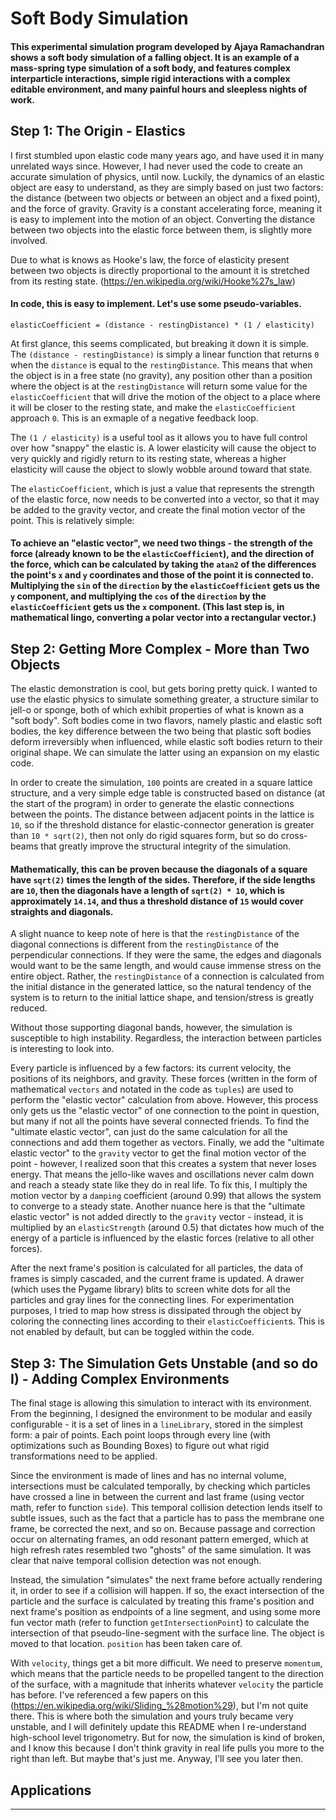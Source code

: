 # Soft Body Simulation

#### This experimental simulation program developed by Ajaya Ramachandran shows a soft body simulation of a falling object. It is an example of a mass-spring type simulation of a soft body, and features complex interparticle interactions, simple rigid interactions with a complex editable environment, and many painful hours and sleepless nights of work.


## Step 1: The Origin - Elastics
I first stumbled upon elastic code many years ago, and have used it in many unrelated ways since. However, I had never used the code to create an accurate simulation of physics, until now. Luckily, the dynamics of an elastic object are easy to understand, as they are simply based on just two factors: the distance (between two objects or between an object and a fixed point), and the force of gravity. Gravity is a constant accelerating force, meaning it is easy to implement into the motion of an object. Converting the distance between two objects into the elastic force between them, is slightly more involved.

Due to what is knows as Hooke's law, the force of elasticity present between two objects is directly proportional to the amount it is stretched from its resting state. (https://en.wikipedia.org/wiki/Hooke%27s_law)

#### In code, this is easy to implement. Let's use some pseudo-variables.

`elasticCoefficient = (distance - restingDistance) * (1 / elasticity)`

At first glance, this seems complicated, but breaking it down it is simple. The `(distance - restingDistance)` is simply a linear function that returns `0` when the `distance` is equal to the `restingDistance`. This means that when the object is in a free state (no gravity), any position other than a position where the object is at the `restingDistance` will return some value for the `elasticCoefficient` that will drive the motion of the object to a place where it will be closer to the resting state, and make the `elasticCoefficient` approach `0`. This is an exmaple of a negative feedback loop.

The `(1 / elasticity)` is a useful tool as it allows you to have full control over how "snappy" the elastic is. A lower elasticity will cause the object to very quickly and rigidly return to its resting state, whereas a higher elasticity will cause the object to slowly wobble around toward that state.

The `elasticCoefficient`, which is just a value that represents the strength of the elastic force, now needs to be converted into a vector, so that it may be added to the gravity vector, and create the final motion vector of the point. This is relatively simple:

#### To achieve an "elastic vector", we need two things - the strength of the force (already known to be the `elasticCoefficient`), and the direction of the force, which can be calculated by taking the `atan2` of the differences the point's `x` and `y` coordinates and those of the point it is connected to. Multiplying the `sin` of the `direction` by the `elasticCoefficient` gets us the `y` component, and multiplying the `cos` of the `direction` by the `elasticCoefficient` gets us the `x` component. (This last step is, in mathematical lingo, converting a polar vector into a rectangular vector.)

## Step 2: Getting More Complex - More than Two Objects
The elastic demonstration is cool, but gets boring pretty quick. I wanted to use the elastic physics to simulate something greater, a structure similar to jell-o or sponge, both of which exhibit properties of what is known as a "soft body". Soft bodies come in two flavors, namely plastic and elastic soft bodies, the key difference between the two being that plastic soft bodies deform irreversibly when influenced, while elastic soft bodies return to their original shape. We can simulate the latter using an expansion on my elastic code.

In order to create the simulation, `100` points are created in a square lattice structure, and a very simple edge table is constructed based on distance (at the start of the program) in order to generate the elastic connections between the points. The distance between adjacent points in the lattice is `10`, so if the threshold distance for elastic-connector generation is greater than `10 * sqrt(2)`, then not only do rigid squares form, but so do cross-beams that greatly improve the structural integrity of the simulation.

#### Mathematically, this can be proven because the diagonals of a square have `sqrt(2)` times the length of the sides. Therefore, if the side lengths are `10`, then the diagonals have a length of `sqrt(2) * 10`, which is approximately `14.14`, and thus a threshold distance of `15` would cover straights and diagonals.

A slight nuance to keep note of here is that the `restingDistance` of the diagonal connections is different from the `restingDistance` of the perpendicular connections. If they were the same, the edges and diagonals would want to be the same length, and would cause immense stress on the entire object. Rather, the `restingDistance` of a connection is calculated from the initial distance in the generated lattice, so the natural tendency of the system is to return to the initial lattice shape, and tension/stress is greatly reduced.

Without those supporting diagonal bands, however, the simulation is susceptible to high instability. Regardless, the interaction between particles is interesting to look into.

Every particle is influenced by a few factors: its current velocity, the positions of its neighbors, and gravity. These forces (written in the form of mathematical `vectors` and notated in the code as `tuples`) are used to perform the "elastic vector" calculation from above. However, this process only gets us the "elastic vector" of one connection to the point in question, but many if not all the points have several connected friends. To find the "ultimate elastic vector", can just do the same calculation for all the connections and add them together as vectors. Finally, we add the "ultimate elastic vector" to the `gravity` vector to get the final motion vector of the point - however, I realized soon that this creates a system that never loses energy. That means the jello-like waves and oscillations never calm down and reach a steady state like they do in real life. To fix this, I multiply the motion vector by a `damping` coefficient (around 0.99) that allows the system to converge to a steady state. Another nuance here is that the "ultimate elastic vector" is not added directly to the `gravity` vector - instead, it is multiplied by an `elasticStrength` (around 0.5) that dictates how much of the energy of a particle is influenced by the elastic forces (relative to all other forces).

After the next frame's position is calculated for all particles, the data of frames is simply cascaded, and the current frame is updated. A drawer (which uses the Pygame library) blits to screen white dots for all the particles and gray lines for the connecting lines. For experimentation purposes, I tried to map how stress is dissipated through the object by coloring the connecting lines according to their `elasticCoefficient`s. This is not enabled by default, but can be toggled within the code.

## Step 3: The Simulation Gets Unstable (and so do I) - Adding Complex Environments
The final stage is allowing this simulation to interact with its environment. From the beginning, I designed the environment to be modular and easily configurable - it is a set of lines in a `lineLibrary`, stored in the simplest form: a pair of points. Each point loops through every line (with optimizations such as Bounding Boxes) to figure out what rigid transformations need to be applied.

Since the environment is made of lines and has no internal volume, intersections must be calculated temporally, by checking which particles have crossed a line in between the current and last frame (using vector math, refer to function `side`). This temporal collision detection lends itself to subtle issues, such as the fact that a particle has to pass the membrane one frame, be corrected the next, and so on. Because passage and correction occur on alternating frames, an odd resonant pattern emerged, which at high refresh rates resembled two "ghosts" of the same simulation. It was clear that naive temporal collision detection was not enough.

Instead, the simulation "simulates" the next frame before actually rendering it, in order to see if a collision will happen. If so, the exact intersection of the particle and the surface is calculated by treating this frame's position and next frame's position as endpoints of a line segment, and using some more fun vector math (refer to function `getIntersectionPoint`) to calculate the intersection of that pseudo-line-segment with the surface line. The object is moved to that location. `position` has been taken care of.

With `velocity`, things get a bit more difficult. We need to preserve `momentum`, which means that the particle needs to be propelled tangent to the direction of the surface, with a magnitude that inherits whatever `velocity` the particle has before. I've referenced a few papers on this (https://en.wikipedia.org/wiki/Sliding_%28motion%29), but I'm not quite there. This is where both the simulation and yours truly became very unstable, and I will definitely update this README when I re-understand high-school level trigonometry. But for now, the simulation is kind of broken, and I know this because I don't think gravity in real life pulls you more to the right than left. But maybe that's just me. Anyway, I'll see you later then.

## Applications
---
